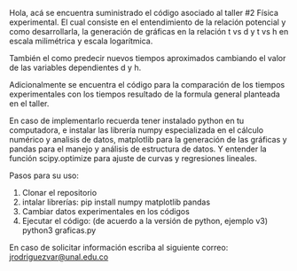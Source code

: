 Hola, acá se encuentra suministrado el código asociado al taller #2 Física experimental.  El cual consiste en el entendimiento de la relación potencial y como desarrollarla, 
la generación de gráficas en la relación t vs d y t vs h en escala milimétrica y escala logarítmica. 

También el como predecir nuevos tiempos aproximados cambiando el valor de las variables dependientes d y h.

Adicionalmente se encuentra el código para la comparación de los tiempos experimentales con los tiempos resultado de la formula general planteada en el taller. 

En caso de implementarlo recuerda tener instalado python en tu computadora, e instalar las librería numpy especializada en el cálculo numérico y analisis de datos, matplotlib para la generación de las gráficas y pandas para el manejo y análisis de estructura de datos. Y entender la función scipy.optimize para ajuste de curvas y regresiones lineales.

Pasos para su uso:

1. Clonar el repositorio
2. intalar librerías: pip install numpy matplotlib pandas
3. Cambiar datos experimentales en los códigos
4. Ejecutar el código: (de acuerdo a la versión de python, ejemplo v3) python3 graficas.py 


En caso de solicitar información escriba al siguiente correo: jrodriguezvar@unal.edu.co
